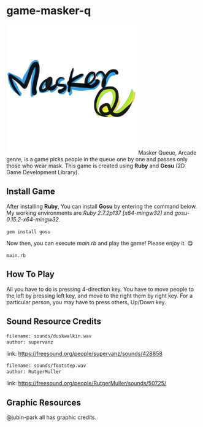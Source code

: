 # game-masker-q
![logo-en](images/logo_en.png)
Masker Queue, Arcade genre, is a game picks people in the queue one by one and passes only those who wear mask. 
This game is created using **Ruby** and **Gosu** (2D Game Development Library).

## Install Game

After installing **Ruby**, You can install **Gosu** by entering the command below. My working environments are *Ruby 2.7.2p137 [x64-mingw32]*
and *gosu-0.15.2-x64-mingw32*.

`gem install gosu`

Now then, you can execute *main.rb* and play the game! Please enjoy it. 😋

`main.rb`

## How To Play
All you have to do is pressing 4-direction key. You have to move people to the left by pressing left key, and move to the right them by right key. For a particular person, you may have to press others, Up/Down key.

## Sound Resource Credits
    filename: sounds/duskwalkin.wav
    author: supervanz
  link: https://freesound.org/people/supervanz/sounds/428858

    filename: sounds/footstep.wav
    author: RutgerMuller
  link: https://freesound.org/people/RutgerMuller/sounds/50725/

## Graphic Resources
@jubin-park all has graphic credits.
